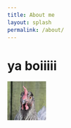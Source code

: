 ```yaml
---
title: About me
layout: splash
permalink: /about/
---
```


# ya boiiiii

![thing](/assets/images/smallchicken.jpg)

